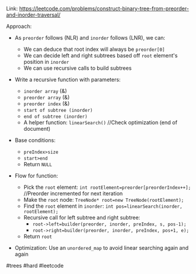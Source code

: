 Link: https://leetcode.com/problems/construct-binary-tree-from-preorder-and-inorder-traversal/

Approach:
- As `preorder` follows (NLR) and `inorder` follows (LNR), we can:
	- We can deduce that root index will always be `preorder[0]`
	- We can decide left and right subtrees based off `root` element's position in `inorder`
	- We can use recursive calls to build subtrees

- Write a recursive function with parameters:
	- `inorder array`                  (&)
	- `preorder array`                (&)
	- `preorder index`                (&)
	- `start of subtree (inorder)`
	- `end of subtree (inorder)`
	- A helper function: `linearSearch()`     //Check optimization (end of document)

- Base conditions:
	- `preIndex>size`
	- `start>end`
	- Return `NULL`

- Flow for function:
	- Pick the `root` element: `int rootElement=preorder[preorderIndex++];` 
		//Preorder incremented for next iteration
	- Make the `root` node: `TreeNode* root=new TreeNode(rootElement);`
	- Find the `root` element in `inorder`: `int pos=linearSearch(inorder, rootElement);`
	- Recursive call for left subtree and right subtree:
		- `root->left=builder(preorder, inorder, preIndex, s, pos-1);`
		- `root->right=builder(preorder, inorder, preIndex, pos+1, e);`
	- Return `root`

- Optimization: Use an `unordered_map` to avoid linear searching again and again

#trees #hard #leetcode 